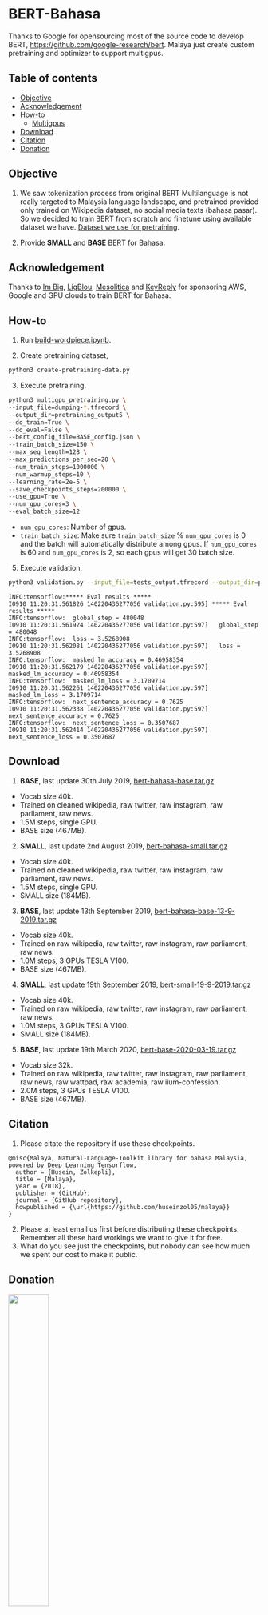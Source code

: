 # BERT-Bahasa

Thanks to Google for opensourcing most of the source code to develop BERT, https://github.com/google-research/bert. Malaya just create custom pretraining and optimizer to support multigpus.

## Table of contents
  * [Objective](#objective)
  * [Acknowledgement](#acknowledgement)
  * [How-to](#how-to)
    * [Multigpus](#multigpus)
  * [Download](#download)
  * [Citation](#citation)
  * [Donation](#donation)

## Objective

1. We saw tokenization process from original BERT Multilanguage is not really targeted to Malaysia language landscape, and pretrained provided only trained on Wikipedia dataset, no social media texts (bahasa pasar). So we decided to train BERT from scratch and finetune using available dataset we have. [Dataset we use for pretraining](https://github.com/huseinzol05/Malaya-Dataset#dumping).

2. Provide **SMALL** and **BASE** BERT for Bahasa.

## Acknowledgement

Thanks to [Im Big](https://www.facebook.com/imbigofficial/), [LigBlou](https://www.facebook.com/ligblou), [Mesolitica](https://mesolitica.com/) and [KeyReply](https://www.keyreply.com/) for sponsoring AWS, Google and GPU clouds to train BERT for Bahasa.

## How-to

1. Run [build-wordpiece.ipynb](build-wordpiece.ipynb).

2. Create pretraining dataset,

```bash
python3 create-pretraining-data.py
```

3. Execute pretraining,

```bash
python3 multigpu_pretraining.py \
--input_file=dumping-*.tfrecord \
--output_dir=pretraining_output5 \
--do_train=True \
--do_eval=False \
--bert_config_file=BASE_config.json \
--train_batch_size=150 \
--max_seq_length=128 \
--max_predictions_per_seq=20 \
--num_train_steps=1000000 \
--num_warmup_steps=10 \
--learning_rate=2e-5 \
--save_checkpoints_steps=200000 \
--use_gpu=True \
--num_gpu_cores=3 \
--eval_batch_size=12
```

- `num_gpu_cores`: Number of gpus.
- `train_batch_size`: Make sure `train_batch_size` % `num_gpu_cores` is 0 and the batch will automatically distribute among gpus. If `num_gpu_cores` is 60 and `num_gpu_cores` is 2, so each gpus will get 30 batch size.

5. Execute validation,

```bash
python3 validation.py --input_file=tests_output.tfrecord --output_dir=pretraining_output --bert_config_file=bert_config.json --train_batch_size=50 --max_seq_length=128 --max_predictions_per_seq=20 --num_train_steps=3000000 --num_warmup_steps=10 --learning_rate=2e-5
```

```text
INFO:tensorflow:***** Eval results *****
I0910 11:20:31.561826 140220436277056 validation.py:595] ***** Eval results *****
INFO:tensorflow:  global_step = 480048
I0910 11:20:31.561924 140220436277056 validation.py:597]   global_step = 480048
INFO:tensorflow:  loss = 3.5268908
I0910 11:20:31.562081 140220436277056 validation.py:597]   loss = 3.5268908
INFO:tensorflow:  masked_lm_accuracy = 0.46958354
I0910 11:20:31.562179 140220436277056 validation.py:597]   masked_lm_accuracy = 0.46958354
INFO:tensorflow:  masked_lm_loss = 3.1709714
I0910 11:20:31.562261 140220436277056 validation.py:597]   masked_lm_loss = 3.1709714
INFO:tensorflow:  next_sentence_accuracy = 0.7625
I0910 11:20:31.562338 140220436277056 validation.py:597]   next_sentence_accuracy = 0.7625
INFO:tensorflow:  next_sentence_loss = 0.3507687
I0910 11:20:31.562414 140220436277056 validation.py:597]   next_sentence_loss = 0.3507687
```

## Download

1. **BASE**, last update 30th July 2019, [bert-bahasa-base.tar.gz](https://f000.backblazeb2.com/file/malaya-model/bert-bahasa/bert-bahasa-base.tar.gz)

  - Vocab size 40k.
  - Trained on cleaned wikipedia, raw twitter, raw instagram, raw parliament, raw news.
  - 1.5M steps, single GPU.
  - BASE size (467MB).

2. **SMALL**, last update 2nd August 2019, [bert-bahasa-small.tar.gz](https://f000.backblazeb2.com/file/malaya-model/bert-bahasa/bert-bahasa-small.tar.gz)

  - Vocab size 40k.
  - Trained on cleaned wikipedia, raw twitter, raw instagram, raw parliament, raw news.
  - 1.5M steps, single GPU.
  - SMALL size (184MB).

3. **BASE**, last update 13th September 2019, [bert-bahasa-base-13-9-2019.tar.gz](https://f000.backblazeb2.com/file/malaya-model/bert-bahasa/bert-base-13-9-2019.tar.gz)

  - Vocab size 40k.
  - Trained on raw wikipedia, raw twitter, raw instagram, raw parliament, raw news.
  - 1.0M steps, 3 GPUs TESLA V100.
  - BASE size (467MB).

4. **SMALL**, last update 19th September 2019, [bert-small-19-9-2019.tar.gz](https://f000.backblazeb2.com/file/malaya-model/bert-bahasa/bert-small-19-9-2019.tar.gz)

  - Vocab size 40k.
  - Trained on raw wikipedia, raw twitter, raw instagram, raw parliament, raw news.
  - 1.0M steps, 3 GPUs TESLA V100.
  - SMALL size (184MB).

5. **BASE**, last update 19th March 2020, [bert-base-2020-03-19.tar.gz](https://f000.backblazeb2.com/file/malaya-model/bert-bahasa/bert-base-2020-03-19.tar.gz)

  - Vocab size 32k.
  - Trained on raw wikipedia, raw twitter, raw instagram, raw parliament, raw news, raw wattpad, raw academia, raw iium-confession.
  - 2.0M steps, 3 GPUs TESLA V100.
  - BASE size (467MB).

## Citation

1. Please citate the repository if use these checkpoints.

```
@misc{Malaya, Natural-Language-Toolkit library for bahasa Malaysia, powered by Deep Learning Tensorflow,
  author = {Husein, Zolkepli},
  title = {Malaya},
  year = {2018},
  publisher = {GitHub},
  journal = {GitHub repository},
  howpublished = {\url{https://github.com/huseinzol05/malaya}}
}
```

2. Please at least email us first before distributing these checkpoints. Remember all these hard workings we want to give it for free.
3. What do you see just the checkpoints, but nobody can see how much we spent our cost to make it public.

## Donation

<a href="https://www.patreon.com/bePatron?u=7291337"><img src="https://static1.squarespace.com/static/54a1b506e4b097c5f153486a/t/58a722ec893fc0a0b7745b45/1487348853811/patreon+art.jpeg" width="40%"></a>

Or, One time donation without credit card hustle, **7053174643, CIMB Bank, Husein Zolkepli**
